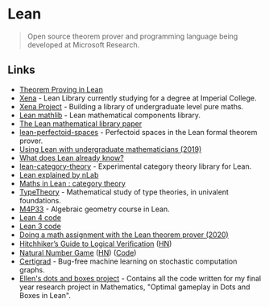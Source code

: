 # Lean

> Open source theorem prover and programming language being developed at Microsoft Research.

## Links

* [Theorem Proving in Lean](https://leanprover.github.io/theorem_proving_in_lean/)
* [Xena](https://github.com/kbuzzard/xena) - Lean Library currently studying for a degree at Imperial College.
* [Xena Project](http://wwwf.imperial.ac.uk/~buzzard/xena/) - Building a library of undergraduate level pure maths.
* [Lean mathlib](https://github.com/leanprover-community/mathlib) - Lean mathematical components library.
* [The Lean mathematical library paper](https://leanprover-community.github.io/papers/mathlib-paper.pdf)
* [lean-perfectoid-spaces](https://github.com/leanprover-community/lean-perfectoid-spaces) - Perfectoid spaces in the Lean formal theorem prover.
* [Using Lean with undergraduate mathematicians \(2019\)](https://lean-forward.github.io/lean-together/2019/slides/buzzard.pdf)
* [What does Lean already know?](https://xenaproject.wordpress.com/what-does-lean-already-know/)
* [lean-category-theory](https://github.com/semorrison/lean-category-theory) - Experimental category theory library for Lean.
* [Lean explained by nLab](https://ncatlab.org/nlab/show/Lean)
* [Maths in Lean : category theory](https://github.com/leanprover-community/mathlib/blob/master/docs/theories/category_theory.md)
* [TypeTheory](https://github.com/UniMath/TypeTheory) - Mathematical study of type theories, in univalent foundations.
* [M4P33](https://github.com/ImperialCollegeLondon/M4P33) - Algebraic geometry course in Lean.
* [Lean 4 code](https://github.com/leanprover/lean4)
* [Lean 3 code](https://github.com/leanprover-community/lean)
* [Doing a math assignment with the Lean theorem prover \(2020\)](https://ahelwer.ca/post/2020-04-05-lean-assignment/)
* [Hitchhiker’s Guide to Logical Veriﬁcation](https://github.com/blanchette/logical_verification_2020/blob/master/hitchhikers_guide.pdf) \([HN](https://news.ycombinator.com/item?id=22794533)\)
* [Natural Number Game](https://wwwf.imperial.ac.uk/~buzzard/xena/natural_number_game/) \([HN](https://news.ycombinator.com/item?id=22801607)\) \([Code](https://github.com/ImperialCollegeLondon/natural_number_game)\)
* [Certigrad](https://github.com/dselsam/certigrad) - Bug-free machine learning on stochastic computation graphs.
* [Ellen's dots and boxes project](https://github.com/ImperialCollegeLondon/dots_and_boxes) - Contains all the code written for my final year research project in Mathematics, "Optimal gameplay in Dots and Boxes in Lean".

